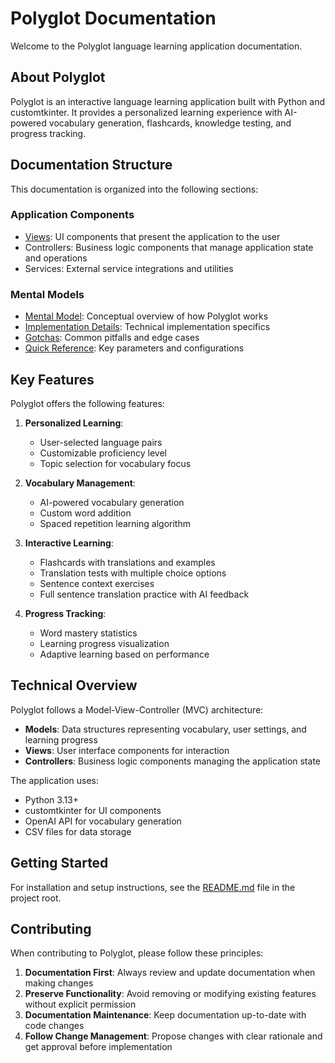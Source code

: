 # Polyglot Documentation

Welcome to the Polyglot language learning application documentation.

## About Polyglot

Polyglot is an interactive language learning application built with Python and customtkinter. It provides a personalized learning experience with AI-powered vocabulary generation, flashcards, knowledge testing, and progress tracking.

## Documentation Structure

This documentation is organized into the following sections:

### Application Components

- [Views](views/index.md): UI components that present the application to the user
- Controllers: Business logic components that manage application state and operations
- Services: External service integrations and utilities

### Mental Models

- [Mental Model](mental_model.md): Conceptual overview of how Polyglot works
- [Implementation Details](implementation_details.md): Technical implementation specifics
- [Gotchas](gotchas.md): Common pitfalls and edge cases
- [Quick Reference](quick_reference.md): Key parameters and configurations

## Key Features

Polyglot offers the following features:

1. **Personalized Learning**:
   - User-selected language pairs
   - Customizable proficiency level
   - Topic selection for vocabulary focus

2. **Vocabulary Management**:
   - AI-powered vocabulary generation
   - Custom word addition
   - Spaced repetition learning algorithm

3. **Interactive Learning**:
   - Flashcards with translations and examples
   - Translation tests with multiple choice options
   - Sentence context exercises
   - Full sentence translation practice with AI feedback

4. **Progress Tracking**:
   - Word mastery statistics
   - Learning progress visualization
   - Adaptive learning based on performance

## Technical Overview

Polyglot follows a Model-View-Controller (MVC) architecture:

- **Models**: Data structures representing vocabulary, user settings, and learning progress
- **Views**: User interface components for interaction
- **Controllers**: Business logic components managing the application state

The application uses:
- Python 3.13+
- customtkinter for UI components
- OpenAI API for vocabulary generation
- CSV files for data storage

## Getting Started

For installation and setup instructions, see the [README.md](../README.md) file in the project root.

## Contributing

When contributing to Polyglot, please follow these principles:

1. **Documentation First**: Always review and update documentation when making changes
2. **Preserve Functionality**: Avoid removing or modifying existing features without explicit permission
3. **Documentation Maintenance**: Keep documentation up-to-date with code changes
4. **Follow Change Management**: Propose changes with clear rationale and get approval before implementation
